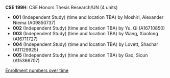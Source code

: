 **CSE 199H**: CSE Honors Thesis Research/UN (4 units)

- **001** (Independent Study) (time and location TBA) by Moshiri, Alexander Niema (A09850737)
- **002** (Independent Study) (time and location TBA) by Yu, Qi (A16710850)
- **003** (Independent Study) (time and location TBA) by Wang, Xiaolong (A16711727)
- **004** (Independent Study) (time and location TBA) by Lovett, Shachar (A11129925)
- **005** (Independent Study) (time and location TBA) by Gao, Sicun (A15366707)

[Enrollment numbers over time](./CSE199H.tsv)
